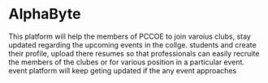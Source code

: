 # AlphaByte
This platform will help the members of PCCOE to join varoius clubs, stay updated regarding the upcoming events in the collge.
students and create their profile, upload there resumes so that professionals can easily recruite the members of the clubes or for various position in a particular event.
event platform will keep geting updated if the any event approaches

